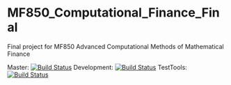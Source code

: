 # MF850_Computational_Finance_Final
Final project for MF850 Advanced Computational Methods of Mathematical Finance

Master: [![Build Status](https://travis-ci.org/myellen/MF850_Computational_Finance_Final.svg?branch=master)](https://travis-ci.org/myellen/MF850_Computational_Finance_Final)
Development: [![Build Status](https://travis-ci.org/myellen/MF850_Computational_Finance_Final.svg?branch=development)](https://travis-ci.org/myellen/MF850_Computational_Finance_Final)
TestTools: [![Build Status](https://travis-ci.org/myellen/MF850_Computational_Finance_Final.svg?branch=testtools)](https://travis-ci.org/myellen/MF850_Computational_Finance_Final)
